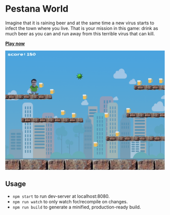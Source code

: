 # Pestana World

Imagine that it is raining beer and at the same time a new virus starts to infect the town where you live. That is your mission in this game: drink as much beer as you can and run away from this terrible virus that can kill.

**[Play now](https://andrepestana.github.io/pestana-world/)**

![Pestana World screenshot](screenshot.png)

## Usage

-   `npm start` to run dev-server at localhost:8080.
-   `npm run watch` to only watch for/recompile on changes.
-   `npm run build` to generate a minified, production-ready build.
